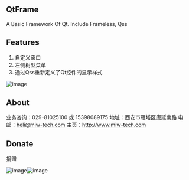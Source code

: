 ## QtFrame
A Basic Framework Of Qt. Include Frameless, Qss


## Features
1. 自定义窗口
2. 左侧树型菜单
3. 通过Qss重新定义了Qt控件的显示样式

![image](https://www.miw-tech.com/image/show?path=images/qtframe/main.png)

## About
业务咨询：029-81025100 或 15398089175
地址：西安市雁塔区唐延南路
电邮：heli@miw-tech.com
主页：http://www.miw-tech.com

## Donate

捐赠

![image](https://www.miw-tech.com/image/show?path=images/qtframe/wxqrcode2.jpg)![image](https://www.miw-tech.com/image/show?path=images/qtframe/aliqrcode2.jpg)